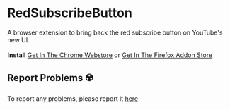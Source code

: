 # RedSubscribeButton
A browser extension to bring back the red subscribe button on YouTube's new UI. 
<br><br>
**Install**
[Get In The Chrome Webstore](https://chrome.google.com/webstore/detail/return-the-red-subscribe/jelocjcknmhfifcapebeibnolciholbl) or [Get In The Firefox Addon Store](https://addons.mozilla.org/en-GB/firefox/addon/returntheredsubscribebutton/)

## Report Problems ☢️
To report any problems, please report it [here](https://github.com/DamienDavisNeff/RedSubscribeButton/issues)